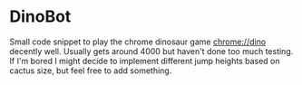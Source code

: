# DinoBot
Small code snippet to play the chrome dinosaur game [chrome://dino](chrome://dino) decently well. Usually gets around 4000 but haven't done too much testing. If I'm bored I might decide to implement different jump heights based on cactus size, but feel free to add something.
